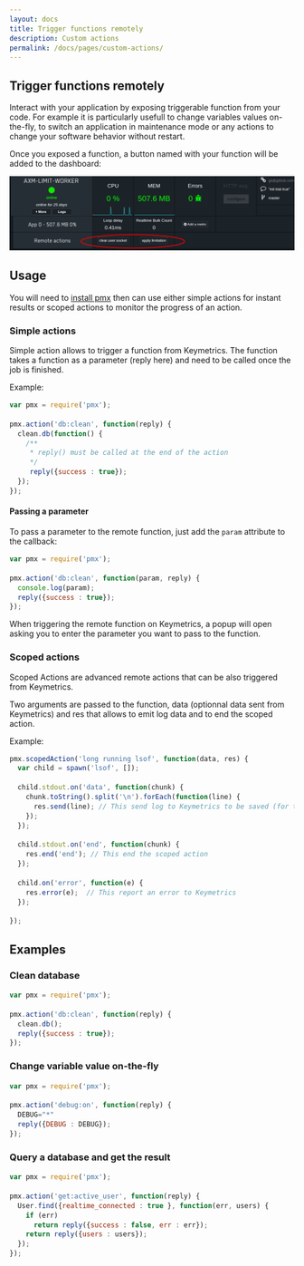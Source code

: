 ```yaml
---
layout: docs
title: Trigger functions remotely
description: Custom actions
permalink: /docs/pages/custom-actions/
---
```


## Trigger functions remotely

Interact with your application by exposing triggerable function from your code. For example it is particularly usefull to change variables values on-the-fly, to switch an application in maintenance mode or any actions to change your software behavior without restart. 

Once you exposed a function, a button named with your function will be added to the dashboard:

<img src="/images/custom-actions.png" alt="Custom actions"/>

## Usage

You will need to [install pmx](/docs/usage/install-pmx/) then can use either simple actions for instant results or scoped actions to monitor the progress of an action.

### Simple actions

Simple action allows to trigger a function from Keymetrics. The function takes a function as a parameter (reply here) and need to be called once the job is finished.

Example:

```javascript
var pmx = require('pmx');

pmx.action('db:clean', function(reply) {
  clean.db(function() {
    /**
     * reply() must be called at the end of the action
     */
     reply({success : true});
  });
});
```

#### Passing a parameter

To pass a parameter to the remote function, just add the `param` attribute to the callback:

```javascript
var pmx = require('pmx');

pmx.action('db:clean', function(param, reply) {
  console.log(param);
  reply({success : true});
});
```

When triggering the remote function on Keymetrics, a popup will open asking you to enter the parameter you want to pass to the function.

### Scoped actions

Scoped Actions are advanced remote actions that can be also triggered from Keymetrics.

Two arguments are passed to the function, data (optionnal data sent from Keymetrics) and res that allows to emit log data and to end the scoped action.

Example:

```javascript
pmx.scopedAction('long running lsof', function(data, res) {
  var child = spawn('lsof', []);

  child.stdout.on('data', function(chunk) {
    chunk.toString().split('\n').forEach(function(line) {
      res.send(line); // This send log to Keymetrics to be saved (for tracking)
    });
  });

  child.stdout.on('end', function(chunk) {
    res.end('end'); // This end the scoped action
  });

  child.on('error', function(e) {
    res.error(e);  // This report an error to Keymetrics
  });

});
```

## Examples

### Clean database

```javascript
var pmx = require('pmx');

pmx.action('db:clean', function(reply) {
  clean.db();
  reply({success : true});
});
```

### Change variable value on-the-fly

```javascript
var pmx = require('pmx');

pmx.action('debug:on', function(reply) {
  DEBUG="*"
  reply({DEBUG : DEBUG});
});
```

### Query a database and get the result

```javascript
var pmx = require('pmx');

pmx.action('get:active_user', function(reply) {
  User.find({realtime_connected : true }, function(err, users) {
    if (err)
      return reply({success : false, err : err});
    return reply({users : users});
  });
});
```
